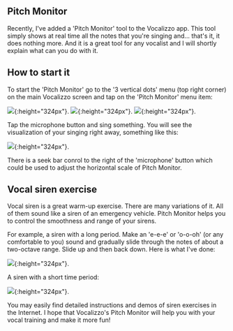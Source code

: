 ## Pitch Monitor

Recently, I've added a 'Pitch Monitor' tool to the Vocalizzo app. This tool simply shows at real time all the notes
that you're singing and... that's it, it does nothing more. And it is a great tool for any vocalist and I will shortly 
explain what can you do with it.

## How to start it
To start the 'Pitch Monitor' go to the '3 vertical dots' menu (top right corner) on the main Vocalizzo screen and
tap on the 'Pitch Monitor' menu item:

![](pitch_monitor/three_dots_menu.jpg){:height="324px"}.
![](pitch_monitor/pitch_monitor_menu_item.jpg){:height="324px"}.
![](pitch_monitor/pitch_monitor_started.jpg){:height="324px"}.

Tap the microphone button and sing something. You will see the visualization of your singing right away, something like this:

![](pitch_monitor/pitch_monitor_some_singing.jpg){:height="324px"}.

There is a seek bar conrol to the right of the 'microphone' button which could be used to adjust the horizontal scale of Pitch Monitor.

## Vocal siren exercise
Vocal siren is a great warm-up exercise. There are many variations of it. All of them sound like a siren of an emergency vehicle. Pitch Monitor helps you to control the smoothness and range of your sirens.

For example, a siren with a long period. Make an 'e-e-e' or 'o-o-oh' (or any comfortable to you) sound and gradually slide through the notes of about a two-octave range. Slide up and then back down. Here is what I've done:

![](pitch_monitor/slide.jpg){:height="324px"}.

A siren with a short time period:

![](pitch_monitor/siren.jpg){:height="324px"}.

You may easily find detailed instructions and demos of siren exercises in the Internet. I hope that
Vocalizzo's Pitch Monitor will help you with your vocal training and make it more fun!
